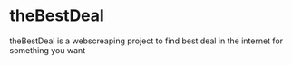 # theBestDeal
theBestDeal is a webscreaping project to find best deal in the internet for something you want
